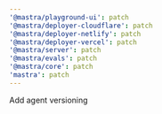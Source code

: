 ```yaml
---
'@mastra/playground-ui': patch
'@mastra/deployer-cloudflare': patch
'@mastra/deployer-netlify': patch
'@mastra/deployer-vercel': patch
'@mastra/server': patch
'@mastra/evals': patch
'@mastra/core': patch
'mastra': patch
---
```


Add agent versioning
